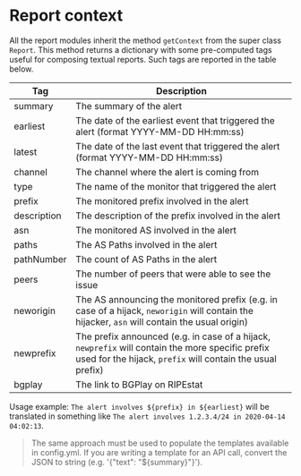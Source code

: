 # Report context      

All the report modules inherit the method `getContext` from the super class `Report`. This method returns a dictionary with some pre-computed tags useful for composing textual reports.
Such tags are reported in the table below.

| Tag | Description | 
|---|---|
| summary | The summary of the alert |
| earliest | The date of the earliest event that triggered the alert (format YYYY-MM-DD HH:mm:ss)|
| latest | The date of the last event that triggered the alert (format YYYY-MM-DD HH:mm:ss)|
| channel | The channel where the alert is coming from |
| type | The name of the monitor that triggered the alert |
| prefix | The monitored prefix involved in the alert |
| description | The description of the prefix involved in the alert |
| asn | The monitored AS involved in the alert |
| paths | The AS Paths involved in the alert |
| pathNumber | The count of AS Paths in the alert |
| peers | The number of peers that were able to see the issue |
| neworigin | The AS announcing the monitored prefix (e.g. in case of a hijack, `neworigin` will contain the hijacker, `asn` will contain the usual origin) |
| newprefix | The prefix announced (e.g. in case of a hijack, `newprefix` will contain the more specific prefix used for the hijack, `prefix` will contain the usual prefix) |
| bgplay | The link to BGPlay on RIPEstat |


Usage example: `The alert involves ${prefix} in ${earliest}` will be translated in something like `The alert involves 1.2.3.4/24 in 2020-04-14 04:02:13`.

> The same approach must be used to populate the templates available in config.yml. If you are writing a template for an API call, convert the JSON to string (e.g. '{"text": "${summary}"}').

